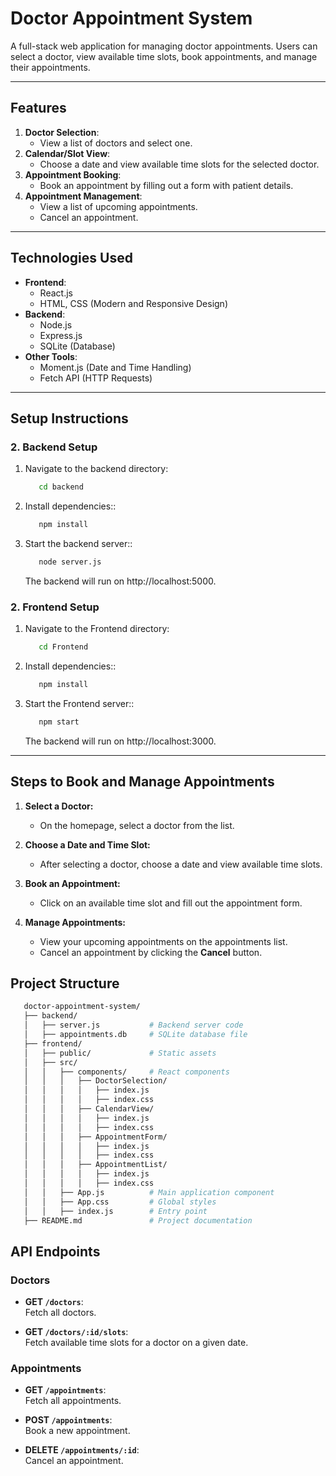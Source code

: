 # Doctor Appointment System

A full-stack web application for managing doctor appointments. Users can select a doctor, view available time slots, book appointments, and manage their appointments.

---

## Features
1. **Doctor Selection**:
   - View a list of doctors and select one.
2. **Calendar/Slot View**:
   - Choose a date and view available time slots for the selected doctor.
3. **Appointment Booking**:
   - Book an appointment by filling out a form with patient details.
4. **Appointment Management**:
   - View a list of upcoming appointments.
   - Cancel an appointment.

---

## Technologies Used
- **Frontend**:
  - React.js
  - HTML, CSS (Modern and Responsive Design)
- **Backend**:
  - Node.js
  - Express.js
  - SQLite (Database)
- **Other Tools**:
  - Moment.js (Date and Time Handling)
  - Fetch API (HTTP Requests)

---

## Setup Instructions
 ### 2. Backend Setup
   1. Navigate to the backend directory:
        ```bash
           cd backend
        ```
  2. Install dependencies::
        ```bash
           npm install
        ```   
  3. Start the backend server::
        ```bash
           node server.js
        ```     
        The backend will run on http://localhost:5000.

 ### 2. Frontend Setup
   1. Navigate to the Frontend  directory:
        ```bash
           cd Frontend 
        ```
  2. Install dependencies::
        ```bash
           npm install
        ```   
  3. Start the Frontend server::
        ```bash
           npm start
        ```     
        The backend will run on http://localhost:3000.

---

## Steps to Book and Manage Appointments

1. **Select a Doctor:**
   - On the homepage, select a doctor from the list.

2. **Choose a Date and Time Slot:**
   - After selecting a doctor, choose a date and view available time slots.

3. **Book an Appointment:**
   - Click on an available time slot and fill out the appointment form.

4. **Manage Appointments:**
   - View your upcoming appointments on the appointments list.
   - Cancel an appointment by clicking the **Cancel** button.
     

## Project Structure
   ```bash
      doctor-appointment-system/
      ├── backend/
      │   ├── server.js           # Backend server code
      │   ├── appointments.db     # SQLite database file
      ├── frontend/
      │   ├── public/             # Static assets
      │   ├── src/
      │   │   ├── components/     # React components
      │   │   │   ├── DoctorSelection/
      │   │   │   │   ├── index.js
      │   │   │   │   ├── index.css
      │   │   │   ├── CalendarView/
      │   │   │   │   ├── index.js
      │   │   │   │   ├── index.css
      │   │   │   ├── AppointmentForm/
      │   │   │   │   ├── index.js
      │   │   │   │   ├── index.css
      │   │   │   ├── AppointmentList/
      │   │   │   │   ├── index.js
      │   │   │   │   ├── index.css
      │   │   ├── App.js          # Main application component
      │   │   ├── App.css         # Global styles
      │   │   ├── index.js        # Entry point
      ├── README.md               # Project documentation
   ``` 

## API Endpoints

### Doctors

- **GET `/doctors`**:  
  Fetch all doctors.

- **GET `/doctors/:id/slots`**:  
  Fetch available time slots for a doctor on a given date.

### Appointments

- **GET `/appointments`**:  
  Fetch all appointments.

- **POST `/appointments`**:  
  Book a new appointment.

- **DELETE `/appointments/:id`**:  
  Cancel an appointment.
